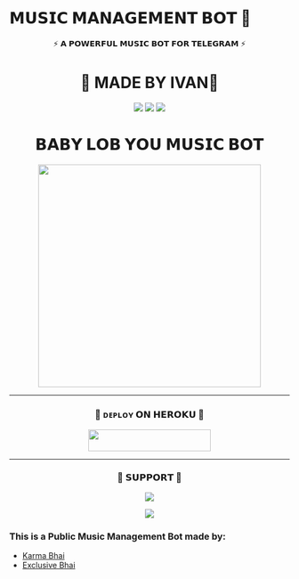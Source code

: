 # 𝗠𝗨𝗦𝗜𝗖 𝗠𝗔𝗡𝗔𝗚𝗘𝗠𝗘𝗡𝗧 𝗕𝗢𝗧 🎵

<p align="center">⚡ 𝗔 𝗣𝗢𝗪𝗘𝗥𝗙𝗨𝗟 𝗠𝗨𝗦𝗜𝗖 𝗕𝗢𝗧 𝗙𝗢𝗥 𝗧𝗘𝗟𝗘𝗚𝗥𝗔𝗠 ⚡</p>

<h1 align="center">👀 MADE BY IVAN👀</h1>

<p align="center">
  <img src="https://user-images.githubusercontent.com/73097560/115834477-dbab4500-a447-11eb-908a-139a6edaec5c.gif">
  <img src="https://readme-typing-svg.herokuapp.com?color=FF0085&width=620&lines=🎶+DEVELOPED+𝗕𝗬+IVAN+💫">
  <img src="https://user-images.githubusercontent.com/73097560/115834477-dbab4500-a447-11eb-908a-139a6edaec5c.gif">
</p>

<h1 align="center"><b>𝗕𝗔𝗕𝗬 𝗟𝗢𝗕 𝗬𝗢𝗨 𝗠𝗨𝗦𝗜𝗖 𝗕𝗢𝗧</b></h1>

<p align="center">
  <a href="https://t.me/Fumked">
    <img src="https://files.catbox.moe/455o3m.jpg" width="400">
  </a>
</p>

---
<h3 align="center">🚀 ᴅᴇᴘʟᴏʏ 𝗢𝗡 𝗛𝗘𝗥𝗢𝗞𝗨 🚀</h3>

<p align="center">
  <a href="https://dashboard.heroku.com/new?template=https://github.com/Ahad234/IvanxZyroxMusic">
    <img src="https://img.shields.io/badge/Deploy%20On%20Heroku-blue?style=for-the-badge&logo=Heroku" width="220" height="38.45"/>
  </a>
</p>

---

<h3 align="center">🌟 𝗦𝗨𝗣𝗣𝗢𝗥𝗧 🌟</h3>

<p align="center">
  <a href="https://t.me/My_Logs_Gc">
    <img src="https://img.shields.io/badge/-Support%20Group-blue.svg?style=for-the-badge&logo=Telegram">
  </a>
</p>

<p align="center">
  <a href="https://t.me/Fine_N_OK">
    <img src="https://img.shields.io/badge/-Support%20Channel-blue.svg?style=for-the-badge&logo=Telegram">
  </a>
</p>


### This is a Public **Music Management Bot** made by:  
- [Karma Bhai](https://t.me/Fumked)  
- [Exclusive Bhai](https://t.me/Abt_Exclusive) 
